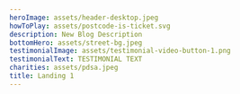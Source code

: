 ```yaml
---
heroImage: assets/header-desktop.jpeg
howToPlay: assets/postcode-is-ticket.svg
description: New Blog Description
bottomHero: assets/street-bg.jpeg
testimonialImage: assets/testimonial-video-button-1.png
testimonialText: TESTIMONIAL TEXT
charities: assets/pdsa.jpeg
title: Landing 1
---
```


